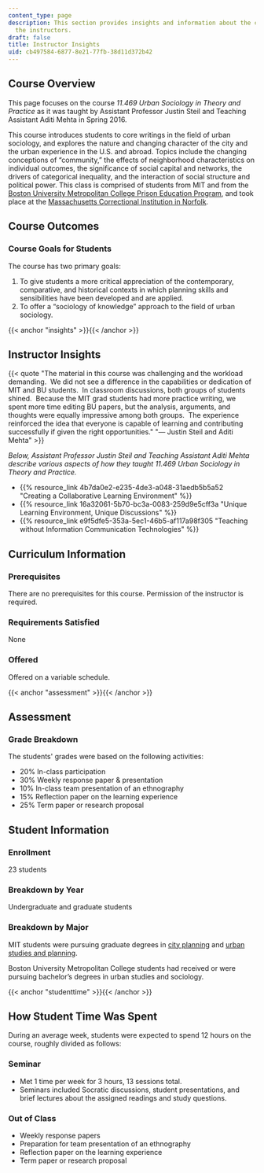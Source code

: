 ```yaml
---
content_type: page
description: This section provides insights and information about the course from
  the instructors.
draft: false
title: Instructor Insights
uid: cb497584-6877-8e21-77fb-38d11d372b42
---
```

## Course Overview

This page focuses on the course _11.469 Urban Sociology in Theory and Practice_ as it was taught by Assistant Professor Justin Steil and Teaching Assistant Aditi Mehta in Spring 2016.

This course introduces students to core writings in the field of urban sociology, and explores the nature and changing character of the city and the urban experience in the U.S. and abroad. Topics include the changing conceptions of “community,” the effects of neighborhood characteristics on individual outcomes, the significance of social capital and networks, the drivers of categorical inequality, and the interaction of social structure and political power. This class is comprised of students from MIT and from the [Boston University Metropolitan College Prison Education Program](http://sites.bu.edu/pep/), and took place at the [Massachusetts Correctional Institution in Norfolk](https://www.mass.gov/locations/mci-norfolk).

## Course Outcomes

### Course Goals for Students

The course has two primary goals:

1. To give students a more critical appreciation of the contemporary, comparative, and historical contexts in which planning skills and sensibilities have been developed and are applied.
2. To offer a “sociology of knowledge” approach to the field of urban sociology.

{{< anchor "insights" >}}{{< /anchor >}}

## Instructor Insights

{{< quote "The material in this course was challenging and the workload demanding.&nbsp; We did not see a difference in the capabilities or dedication of MIT and BU students.&nbsp; In classroom discussions, both groups of students shined.&nbsp; Because the MIT grad students had more practice writing, we spent more time editing BU papers, but the analysis, arguments, and thoughts were equally impressive among both groups.&nbsp; The experience reinforced the idea that everyone is capable of learning and contributing successfully if given the right opportunities." "— Justin Steil and Aditi Mehta" >}}

_Below, Assistant Professor Justin Steil and Teaching Assistant Aditi Mehta describe various aspects of how they taught 11.469 Urban Sociology in Theory and Practice._

- {{% resource_link 4b7da0e2-e235-4de3-a048-31aedb5b5a52 "Creating a Collaborative Learning Environment" %}}
- {{% resource_link 16a32061-5b70-bc3a-0083-259d9e5cff3a "Unique Learning Environment, Unique Discussions" %}}
- {{% resource_link e9f5dfe5-353a-5ec1-46b5-af117a98f305 "Teaching without Information Communication Technologies" %}}

## Curriculum Information

### Prerequisites

There are no prerequisites for this course. Permission of the instructor is required.

### Requirements Satisfied

None

### Offered

Offered on a variable schedule.

{{< anchor "assessment" >}}{{< /anchor >}}

## Assessment

### Grade Breakdown

The students' grades were based on the following activities:

- 20% In-class participation
- 30% Weekly response paper & presentation
- 10% In-class team presentation of an ethnography
- 15% Reflection paper on the learning experience
- 25% Term paper or research proposal

## Student Information

### Enrollment

23 students

### Breakdown by Year

Undergraduate and graduate students

### Breakdown by Major

MIT students were pursuing graduate degrees in [city planning](http://dusp.mit.edu/degrees/masters) and [urban studies and planning](http://dusp.mit.edu/degrees/doctoral).

Boston University Metropolitan College students had received or were pursuing bachelor’s degrees in urban studies and sociology.

{{< anchor "studenttime" >}}{{< /anchor >}}

## How Student Time Was Spent

During an average week, students were expected to spend 12 hours on the course, roughly divided as follows:

### Seminar

- Met 1 time per week for 3 hours, 13 sessions total.
- Seminars included Socratic discussions, student presentations, and brief lectures about the assigned readings and study questions.

### Out of Class

- Weekly response papers
- Preparation for team presentation of an ethnography
- Reflection paper on the learning experience
- Term paper or research proposal